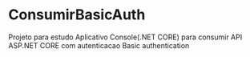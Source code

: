 # ConsumirBasicAuth
Projeto para estudo Aplicativo Console(.NET CORE) para consumir API ASP.NET CORE com autenticacao Basic authentication
